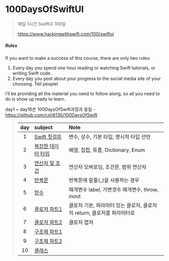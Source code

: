 # 100DaysOfSwiftUI



> 매일 1시간 SwiftUI 100일 
> 
> https://www.hackingwithswift.com/100/swiftui

##### Rules

If you want to make a success of this course, there are only two rules:

1. Every day you spend one hour reading or watching Swift tutorials, or writing Swift code.
2. Every day you post about your progress to the social media site of your choosing. Tell people!

I’ll be providing all the material you need to follow along, so all you need to do is show up ready to learn.

day1 ~ day16은 100DaysOfSwift과정과 동일 - https://github.com/csh8130/100DaysOfSwift

> | day | subject                                                                  | Note                                         |
> |:---:|:------------------------------------------------------------------------ |:-------------------------------------------- |
> | 1   | [Swift 첫걸음](https://github.com/csh8130/100DaysOfSwift/tree/master/day1)  | 변수, 상수, 기본 타입, 명시적 타입 선언                     |
> | 2   | [복잡한 데이터 타입](https://github.com/csh8130/100DaysOfSwift/tree/master/day2) | 배열, 집합, 튜플, Dictionary, Enum                 |
> | 3   | [연산자 및 조건](https://github.com/csh8130/100DaysOfSwift/tree/master/day3)   | 연산자 오버로딩, 조건문, 범위 연산자                        |
> | 4   | [반복문](https://github.com/csh8130/100DaysOfSwift/tree/master/day4)        | 반복문에 밑줄(_)을 사용하는 경우                          |
> | 5   | [함수](https://github.com/csh8130/100DaysOfSwift/tree/master/day5)         | 매개변수 label, 가변갯수 매개변수, throw, inout          |
> | 6   | [클로저 파트1](https://github.com/csh8130/100DaysOfSwift/tree/master/day6)    | 클로저 기본, 파라미터 있는 클로저, 클로저의 return, 클로저를 파라미터로 |
> | 7   | [클로저 파트2](https://github.com/csh8130/100DaysOfSwift/tree/master/day7)    | 클로저 캡처                                       |
> | 8   | [구조체 파트1](https://github.com/csh8130/100DaysOfSwift/tree/master/day8)    |                                              |
> | 9   | [구조체 파트2](https://github.com/csh8130/100DaysOfSwift/tree/master/day9)    |                                              |
> | 10  | [클래스](https://github.com/csh8130/100DaysOfSwift/tree/master/day10)       |                                              |
